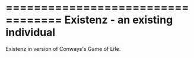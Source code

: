 ==================================
Existenz - an existing individual
==================================

Existenz in version of Conways's Game of Life.
